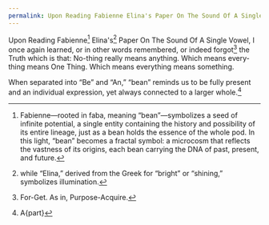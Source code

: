 ```yaml
---
permalink: Upon Reading Fabienne Elina's Paper On The Sound Of A Single Vowel
---
```


Upon Reading Fabienne[^Fab] Elina's[^Eli] Paper On The Sound Of A Single Vowel, I once again learned, or in other words remembered, or indeed forgot[^Forget] the Truth which is that:
No-thing really means anything. 
Which means every-thing means One Thing. 
Which means everything means something.



When separated into “Be” and “An,” “bean” reminds us to be fully present and an individual expression, yet always connected to a larger whole.[^apart] 

[^Forget]: For-Get. As in, Purpose-Acquire. 
[^Fab]: Fabienne—rooted in faba, meaning “bean”[^Bean]—symbolizes a seed of infinite potential, a single entity containing the history and possibility of its entire lineage, just as a bean holds the essence of the whole pod. In this light, “bean” becomes a fractal symbol: a microcosm that reflects the vastness of its origins, each bean carrying the DNA of past, present, and future.
[^Eli]: while “Elina,” derived from the Greek for “bright” or “shining,” symbolizes illumination.
[^Comb]: In combining[^Together] these meanings, Fabienne Elina resonates as a call to “Be An Illuminating Light”—a grounded, unique presence that shines with the shared brilliance of all that came before, like a self-same, yet paradoxically individual component of a fractal, unfolding in infinite radiance.
[^Together]: See [[COAGULA]]
[^Apart]: A{part}
[^Bean]: A single bean may be destined for consumption (and therefore dissolution) by another, supposedly 'higher' order organism, or placed in the soil to cultivate further organisms of its own kind (and therefore coagulation)[^Together]
